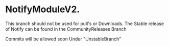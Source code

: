 # NotifyModuleV2.
This branch should not be used for pull's or Downloads.
The Stable release of Notify can be found in the CommunityReleases Branch

Commits will be allowed soon Under "UnstableBranch"


